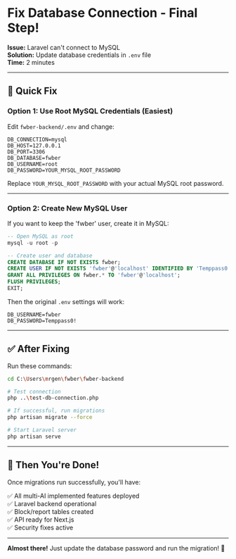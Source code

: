 # Fix Database Connection - Final Step!

**Issue:** Laravel can't connect to MySQL  
**Solution:** Update database credentials in `.env` file  
**Time:** 2 minutes

---

## 🔧 Quick Fix

### Option 1: Use Root MySQL Credentials (Easiest)

Edit `fwber-backend/.env` and change:

```env
DB_CONNECTION=mysql
DB_HOST=127.0.0.1
DB_PORT=3306
DB_DATABASE=fwber
DB_USERNAME=root
DB_PASSWORD=YOUR_MYSQL_ROOT_PASSWORD
```

Replace `YOUR_MYSQL_ROOT_PASSWORD` with your actual MySQL root password.

---

### Option 2: Create New MySQL User

If you want to keep the 'fwber' user, create it in MySQL:

```sql
-- Open MySQL as root
mysql -u root -p

-- Create user and database
CREATE DATABASE IF NOT EXISTS fwber;
CREATE USER IF NOT EXISTS 'fwber'@'localhost' IDENTIFIED BY 'Temppass0!';
GRANT ALL PRIVILEGES ON fwber.* TO 'fwber'@'localhost';
FLUSH PRIVILEGES;
EXIT;
```

Then the original `.env` settings will work:
```env
DB_USERNAME=fwber
DB_PASSWORD=Temppass0!
```

---

## ✅ After Fixing

Run these commands:

```bash
cd C:\Users\mrgen\fwber\fwber-backend

# Test connection
php ..\test-db-connection.php

# If successful, run migrations
php artisan migrate --force

# Start Laravel server
php artisan serve
```

---

## 🎯 Then You're Done!

Once migrations run successfully, you'll have:

✅ All multi-AI implemented features deployed  
✅ Laravel backend operational  
✅ Block/report tables created  
✅ API ready for Next.js  
✅ Security fixes active  

---

**Almost there!** Just update the database password and run the migration! 🚀
